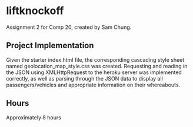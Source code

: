 # liftknockoff
Assignment 2 for Comp 20, created by Sam Chung.

## Project Implementation
Given the starter index.html file, the corresponding cascading style sheet named geolocation_map_style.css  was created.
Requesting and reading in the JSON using XMLHttpRequest to the heroku server was implemented correctly, as well as parsing through the JSON data to display all passengers/vehicles and appropriate information on their whereabouts.  

## Hours
Approximately 8 hours
